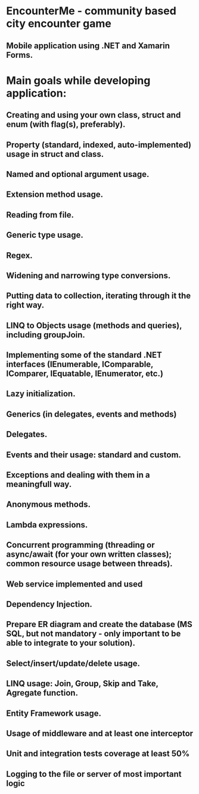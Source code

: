 # EncounterMe - community based city encounter game
## Mobile application using .NET and Xamarin Forms.
# Main goals while developing application:
## Creating and using your own class, struct and enum (with flag(s), preferably).
## Property (standard, indexed, auto-implemented) usage in struct and class.
## Named and optional argument usage.
## Extension method usage.
## Reading from file.
## Generic type usage.
## Regex.
## Widening and narrowing type conversions.
## Putting data to collection, iterating through it the right way.
## LINQ to Objects usage (methods and queries), including groupJoin.
## Implementing some of the standard .NET interfaces (IEnumerable, IComparable, IComparer, IEquatable, IEnumerator, etc.)
## Lazy initialization.
## Generics (in delegates, events and methods)
## Delegates.
## Events and their usage: standard and custom.
## Exceptions and dealing with them in a meaningfull way.
## Anonymous methods.
## Lambda expressions.
## Concurrent programming (threading or async/await (for your own written classes); common resource usage between threads).
## Web service implemented and used
## Dependency Injection.
## Prepare ER diagram and create the database (MS SQL, but not mandatory - only important to be able to integrate to your solution).
## Select/insert/update/delete usage.
## LINQ usage: Join, Group, Skip and Take, Agregate function.
## Entity Framework usage.
## Usage of middleware and at least one interceptor
## Unit and integration tests coverage at least 50%
## Logging to the file or server of most important logic

